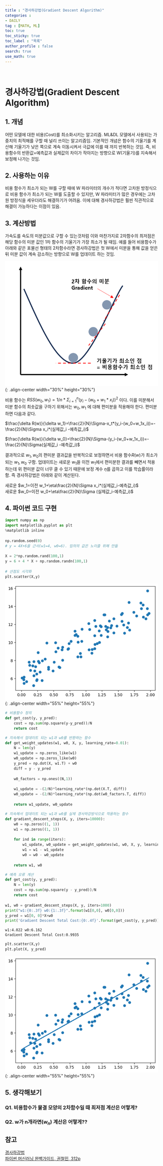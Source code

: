 ```yaml
---
title : "경사하강법(Gradient Descent Algorithm)"
categories :
- DAILY
tag : [MATH, ML]
toc: true
toc_sticky: true
toc_label : "목록"
author_profile : false
search: true
use_math: true
---
```

<br/>

# 경사하강법(Gradient Descent Algorithm)


## 1. 개념  
어떤 모델에 대한 비용(Cost)를 최소화시키는 알고리즘. ML&DL 모델에서 사용되는 가중치의 최적해를 구할 때 널리 쓰이는 알고리즘임. 기본적인 개념은 함수의 기울기를 계산해 기울기가 낮은 쪽으로 계속 이동시켜서 극값에 이를 때 까지 반복하는 것임. 즉, 비용함수의 반환값=예측값과 실제값의 차이가 작아지는 방향으로 W(기울기)를 지속해서 보정해 나가는 것임.

## 2. 사용하는 이유
비용 함수가 최소가 되는 W를 구할 때에 W 파라미터의 개수가 적다면 고차원 방정식으로 비용 함수가 최소가 되는 W를 도출할 수 있지만, W 파라미터가 많은 경우에는 고차원 방정식을 세우더라도 해결하기가 어려움. 이에 대해 경사하강법은 훨씬 직관적으로 해결이 가능하다는 이점이 있음.
  

## 3. 계산방법
가속도를 속도의 미분값으로 구할 수 있는것처럼 이와 마찬가지로 2차함수의 최저점은 해당 함수의 미분 값인 1차 함수의 기울기가 가장 최소가 될 때임. 예를 들어 비용함수가 아래와 같은 포물선 형태의 2차함수라면 경사하강법은 첫 W에서 미분을 통해 값을 얻은 뒤 미분 값이 계속 감소하는 방향으로 W를 업데이트 하는 것임.

![정의](../../assets/images/post_images/2023-09-05-(01)/figure1.png){: .align-center  width="30%" height="30%"}

비용 함수는 $RSS(w_0, w_1)=1/n*\Sigma^n_{i=1}(y_i-(w_0+w_1*x_i))^2$ 이다. 이를 미분해서 미분 함수의 최솟값을 구하기 위해서는 $w_0, w_1$ 에 대해 편미분을 적용해야 한다. 편미분하면 다음과 같다.

$\frac{\delta R(w)}{\delta w_1}=\frac{2}{N}\Sigma-x_t*(y_i-(w_0+w_1x_i))=-\frac{2}{N}\Sigma x_i*(실제값_i -예측값_i)$

$\frac{\delta R(w)}{\delta w_0}=\frac{2}{N}\Sigma-(y_i-(w_0+w_1x_i))=-\frac{2}{N}\Sigma(실제값_i -예측값_i)$

결과적으로 $w_1, w_0$의 편미분 결과값을 반복적으로 보정하면서 비용 함수$R(w)$가 최소가 되는 $w_1, w_0$ 구함. 업데이트는 새로운 $w_1$을 이전 $w_1$에서 편미분한 결과를 빼면서 적용하는데 위 편미분 값이 너무 클 수 있기 때문에 보정 계수 $\eta$를 곱하고 이를 학습률이라함. 즉 경사하강법은 아래와 같이 계산된다.

새로운 $w_1=이전 w_1+\eta\frac{2}{N}\Sigma x_i*(실제값_i-예측값_i)$  
새로운 $w_0=이전 w_0+\eta\frac{2}{N}\Sigma (실제값_i-예측값_i)$

## 4. 파이썬 코드 구현
```python
import numpy as np
import matplotlib.pyplot as plt
%matplotlib inline

np.random.seed(0)
# y = 4X+6을 근사(w1=4, w0=6). 임의의 값은 노이즐 위해 만듦

X = 2*np.random.rand(100,1)
y = 6 + 4 * X + np.random.randn(100,1)

# 산점도 시각화
plt.scatter(X,y)
```

    
![정의](../../assets/images/post_images/2023-09-05-(01)/output_0_1.png){: .align-center  width="55%" height="55%"}
    



```python
# 비용함수 정의
def get_cost(y, y_pred):
    cost = np.sum(np.square(y-y_pred))/N
    return cost
```


```python
# 지속해서 업데이트 되는 w1과 w0를 반환하는 함수
def get_weight_updates(w1, w0, X, y, learning_rate=0.01):
    N = len(y)
    w1_update = np.zeros_like(w1)
    w0_update = np.zeros_like(w0)
    y_pred = np.dot(X, w1.T) + w0
    diff = y - y_pred
    
    w0_factors = np.ones((N,1))
    
    w1_update = -(2/N)*learning_rate*(np.dot(X.T, diff))
    w0_update = -(2/N)*learning_rate*(np.dot(w0_factors.T, diff))
    
    return w1_update, w0_update
```


```python
# 지속해서 업데이트 되는 w1과 w0를 실제 경사하강방식으로 적용하는 함수
def gradient_descent_steps(X, y, iters=10000):
    w0 = np.zeros((1, 1))
    w1 = np.zeros((1, 1))
    
    for ind in range(iters):
        w1_update, w0_update = get_weight_updates(w1, w0, X, y, learning_rate=0.01)
        w1 = w1 - w1_update
        w0 = w0 - w0_update
        
    return w1, w0
```


```python
# 예측 오류 계산
def get_cost(y, y_pred):
    N = len(y)
    cost = np.sum(np.square(y - y_pred))/N
    return cost

w1, w0 = gradient_descent_steps(X, y, iters=1000)
print("w1:{0:.3f} w0:{1:.3f}".format(w1[0,0], w0[0,0]))
y_pred = w1[0, 0]*X+w0
print('Gradient Descent Total Cost:{0:.4f}'.format(get_cost(y, y_pred)))
```

    w1:4.022 w0:6.162
    Gradient Descent Total Cost:0.9935
    


```python
plt.scatter(X,y)
plt.plot(X, y_pred)
```    
![정의](../../assets/images/post_images/2023-09-05-(01)/output_5_1.png){: .align-center  width="55%" height="55%"}
    



## 5. 생각해보기
### Q1. 비용함수가 물결 모양의 2차함수일 때 최저점 계산은 어떻게?
### Q2. w가 n개라면($w_n$) 계산은 어떻게??

## 참고
[경사하강법](http://matrix.skku.ac.kr/sglee/)  
[파이썬 머신러닝 완벽가이드, 권철민, 312p]()



